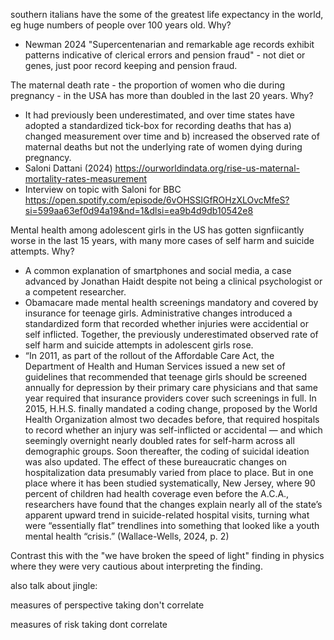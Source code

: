 southern italians have the some of the greatest life expectancy in the world, eg huge numbers of people over 100 years old. Why?

- Newman 2024 "Supercentenarian and remarkable age records exhibit patterns indicative of clerical errors and pension fraud" - not diet or genes, just poor record keeping and pension fraud. 



The maternal death rate - the proportion of women who die during pregnancy - in the USA has more than doubled in the last 20 years. Why?

- It had previously been underestimated, and over time states have adopted a standardized tick-box for recording deaths that has a) changed measurement over time and b) increased the observed rate of maternal deaths but not the underlying rate of women dying during pregnancy. 
- Saloni Dattani (2024) https://ourworldindata.org/rise-us-maternal-mortality-rates-measurement
- Interview on topic with Saloni for BBC https://open.spotify.com/episode/6vOHSSlGfROHzXLOvcMfeS?si=599aa63ef0d94a19&nd=1&dlsi=ea9b4d9db10542e8



Mental health among adolescent girls in the US has gotten signfiicantly worse in the last 15 years, with many more cases of self harm and suicide attempts. Why?

- A common explanation of smartphones and social media, a case advanced by Jonathan Haidt despite not being a clinical psychologist or a competent researcher. 
- Obamacare made mental health screenings mandatory and covered by insurance for teenage girls. Administrative changes introduced a standardized form that recorded whether injuries were accidential or self inflicted. Together, the previously underestimated observed rate of self harm and suicide attempts in adolescent girls rose.
- “In 2011, as part of the rollout of the Affordable Care Act, the Department of Health and Human Services issued a new set of guidelines that recommended that teenage girls should be screened annually for depression by their primary care physicians and that same year required that insurance providers cover such screenings in full. In 2015, H.H.S. finally mandated a coding change, proposed by the World Health Organization almost two decades before, that required hospitals to record whether an injury was self-inflicted or accidental — and which seemingly overnight nearly doubled rates for self-harm across all demographic groups. Soon thereafter, the coding of suicidal ideation was also updated. The effect of these bureaucratic changes on hospitalization data presumably varied from place to place. But in one place where it has been studied systematically, New Jersey, where 90 percent of children had health coverage even before the A.C.A., researchers have found that the changes explain nearly all of the state’s apparent upward trend in suicide-related hospital visits, turning what were “essentially flat” trendlines into something that looked like a youth mental health “crisis.” (Wallace-Wells, 2024, p. 2)



Contrast this with the "we have broken the speed of light" finding in physics where they were very cautious about interpreting the finding.



also talk about jingle:

measures of perspective taking don't correlate

measures of risk taking dont correlate


